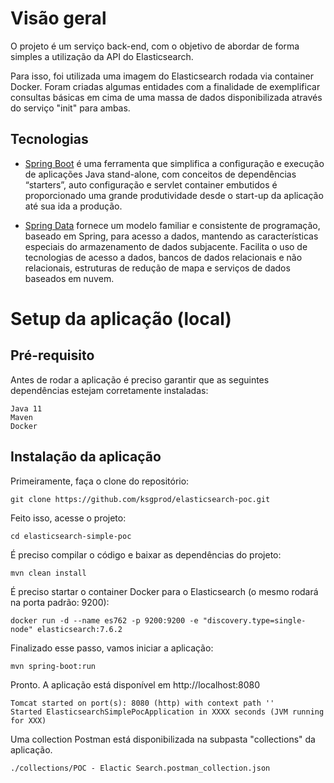 # Visão geral

O projeto é um serviço back-end, com o objetivo de abordar de forma simples a utilização da API do Elasticsearch.

Para isso, foi utilizada uma imagem do Elasticsearch rodada via container Docker. Foram criadas algumas entidades com a finalidade de exemplificar consultas básicas em cima de uma massa de dados disponibilizada através do serviço "init" para ambas.

## Tecnologias

- [Spring Boot](https://projects.spring.io/spring-boot) é uma ferramenta que simplifica a configuração e execução de aplicações Java stand-alone, com conceitos de dependências “starters”, auto configuração e servlet container embutidos é proporcionado uma grande produtividade desde o start-up da aplicação até sua ida a produção.

- [Spring Data](https://spring.io/projects/spring-data) fornece um modelo familiar e consistente de programação, baseado em Spring, para acesso a dados, mantendo as características especiais do armazenamento de dados subjacente.
Facilita o uso de tecnologias de acesso a dados, bancos de dados relacionais e não relacionais, estruturas de redução de mapa e serviços de dados baseados em nuvem.

 
# Setup da aplicação (local)

## Pré-requisito

Antes de rodar a aplicação é preciso garantir que as seguintes dependências estejam corretamente instaladas:
```
Java 11
Maven
Docker
```

## Instalação da aplicação

Primeiramente, faça o clone do repositório:
```
git clone https://github.com/ksgprod/elasticsearch-poc.git
```
Feito isso, acesse o projeto:
```
cd elasticsearch-simple-poc
```
É preciso compilar o código e baixar as dependências do projeto:
```
mvn clean install
```
É preciso startar o container Docker para o Elasticsearch (o mesmo rodará na porta padrão: 9200):
```
docker run -d --name es762 -p 9200:9200 -e "discovery.type=single-node" elasticsearch:7.6.2
```
Finalizado esse passo, vamos iniciar a aplicação:
```
mvn spring-boot:run
```
Pronto. A aplicação está disponível em http://localhost:8080
```
Tomcat started on port(s): 8080 (http) with context path ''
Started ElasticsearchSimplePocApplication in XXXX seconds (JVM running for XXX)
```
Uma collection Postman está disponibilizada na subpasta "collections" da aplicação.
```
./collections/POC - Elactic Search.postman_collection.json
```